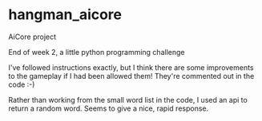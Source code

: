 # hangman_aicore

AiCore project

End of week 2, a little python programming challenge

I've followed instructions exactly, but I think there are some improvements to the gameplay if I had been allowed them! They're commented out in the code :-)

Rather than working from the small word list in the code, I used an api to return a random word. Seems to give a nice, rapid response.